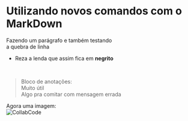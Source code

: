 # Utilizando novos comandos com o MarkDown

<p>
    Fazendo um parágrafo e também testando <br />
    a quebra de linha
</p>

- Reza a lenda que assim fica em **negrito**

<br>

> Bloco de anotações: <br>
> Muito útil <br>
> Algo pra comitar com mensagem errada

Agora uma imagem: <br>
![CollabCode](https://yt3.ggpht.com/a-/AN66SAxBTLEQsQPkmtu0bsLOafKwJ7d-vOtfEzcikg=s288-mo-c-c0xffffffff-rj-k-no "Prazer Collab")
